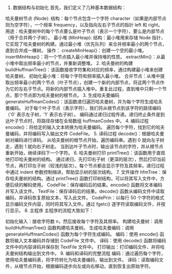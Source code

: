 1. 数据结构与初始化
首先，我们定义了几种基本数据结构：

哈夫曼树节点 (Node):
结构：每个节点包含一个字符 character（如果是内部节点则为空字符），一个频率 frequency，以及指向左右子节点的指针 left 和 right。
用途：哈夫曼树中的每个节点要么是叶子节点（表示一个字符），要么是内部节点（用于合并两个子树）。
最小堆 (MinHeap):
结构：最小堆用来存储 Node 指针，它实现了哈夫曼树的构建。通过最小堆（优先队列）来合并频率最小的两个节点，直到合并成一棵树。
操作：
createMinHeap()：创建一个空的最小堆。
insertMinHeap()：将一个节点插入最小堆并保持堆的性质。
extractMin()：从最小堆中取出频率最小的节点，并重新调整堆。
2. 哈夫曼树的构建
buildHuffmanTree()：该函数接收字符集和对应的频率，通过构建最小堆来创建哈夫曼树。
初始化最小堆：将每个字符和频率插入最小堆。
合并节点：从堆中提取出频率最小的两个节点（叶子节点），创建一个新的内部节点，将这两个节点作为它的左右子节点。将新的内部节点插入堆中。重复此过程，直到堆中只剩一个节点，那个节点即为哈夫曼树的根节点。
3. 生成哈夫曼编码
generateHuffmanCodes()：该函数递归遍历哈夫曼树，并为每个字符生成哈夫曼编码。
对于每个叶子节点（表示字符），我们将从根节点到该字符的路径编码（'0' 表示左子树，'1' 表示右子树）。
编码通过递归过程传递。递归终止条件是到达叶子节点时，将路径存储在全局数组 huffmanCodes 中。
4. 编码过程
encode()：将给定的输入文本转换为哈夫曼编码。
遍历每个字符，找到它的哈夫曼编码，并将编码写入输出文件 CodeFile。
5. 译码过程
decode()：根据哈夫曼树对编码进行译码。
从哈夫曼树的根节点开始，遍历编码串。遇到 0 就向左子树走，遇到 1 就向右子树走。
当到达叶子节点时，输出该节点的字符，并从根节点重新开始，继续译码下一个字符。
6. 哈夫曼树打印
printTree()：该函数用于直观地打印哈夫曼树的结构。
通过递归，先打印右子树（更深的层次），然后打印当前节点，再打印左子树（较浅的层次）。每个节点都会显示字符及其频率。递归过程中通过 indent 参数控制缩进，帮助显示树的层次结构。
7. 文件操作
hfmTree：保存哈夫曼树的结构。通过 printTree() 函数打印树结构，可以将其写入文件中，方便后续的解码使用。
CodeFile：保存编码后的结果。encode() 函数将文本编码并写入该文件。
TextFile：保存译码后的结果。decode() 函数从编码文件中读取编码，并译码恢复原始文本，写入此文件。
CodePrin：以每行 50 个字符的格式显示编码文件内容，同时将其写入文件。通过 fgetc() 逐字符读取编码文件，并按行显示。
8. 主程序
主程序的流程大致如下：

初始化输入：接收字符数 n，然后接收每个字符及其频率。
构建哈夫曼树：调用 buildHuffmanTree() 函数构建哈夫曼树。
生成哈夫曼编码：调用 generateHuffmanCodes() 函数为每个字符生成编码。
编码：使用 encode() 函数将输入文本编码并存储到 CodeFile 文件中。
译码：使用 decode() 函数将编码文件中的内容译码并保存到 TextFile 文件中。
打印输出：打印编码文件，并将哈夫曼树结构输出到文件中。
9. 编码和译码的完整流程
编码：通过遍历每个字符，使用哈夫曼编码表，将字符转化为哈夫曼编码，输出到文件。
译码：读取编码文件，从根节点开始，根据编码逐步向左或向右移动，直到恢复出原始字符。